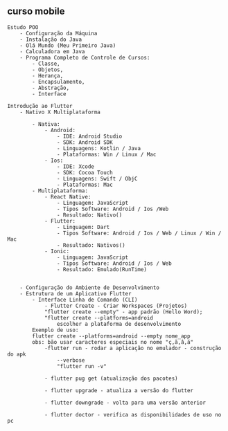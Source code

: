 ## curso mobile

    Estudo POO
        - Configuração da Máquina
        - Instalação do Java
        - Olá Mundo (Meu Primeiro Java)
        - Calculadora em Java
        - Programa Completo de Controle de Cursos:
            - Classe,
            - Objetos,
            - Herança,
            - Encapsulamento,
            - Abstração,
            - Interface

    Introdução ao Flutter
        - Nativo X Multiplataforma

            - Nativa:
                - Android:
                    - IDE: Android Studio
                    - SDK: Android SDK
                    - Linguagens: Kotlin / Java
                    - Plataformas: Win / Linux / Mac
                - Ios:
                    - IDE: Xcode
                    - SDK: Cocoa Touch
                    - Linguagens: Swift / ObjC
                    - Plataformas: Mac
            - Multiplataforma:
                - React Native:
                    - Linguagem: JavaScript
                    - Tipos Software: Android / Ios /Web
                    - Resultado: Nativo()
                - Flutter:
                    - Linguagem: Dart
                    - Tipos Software: Android / Ios / Web / Linux / Win / Mac
                    - Resultado: Nativos()
                - Ionic:
                    - Linguagem: JavaScript
                    - Tipos Software: Android / Ios / Web
                    - Resultado: Emulado(RunTime)

                    
        - Configuração do Ambiente de Desenvolvimento
        - Estrutura de um Aplicativo Flutter
            - Interface Linha de Comando (CLI)
                - Flutter Create - Criar Workspaces (Projetos)
                "flutter create --empty" - app padrão (Hello Word);
                "flutter create --platforms=android
                    escolher a plataforma de desenvolvimento
            Exemplo de uso:
            flutter create --platforms=android --empty nome_app
            obs: bão usar caracteres especiais no nome "ç,ã,â,á"
                -flutter run - rodar a aplicação no emulador - construção do apk
                    --verbose
                    "flutter run -v"

                - flutter pug get (atualização dos pacotes)

                - flutter upgrade - atualiza a versão do flutter

                - flutter downgrade - volta para uma versão anterior

                - flutter doctor - verifica as disponibilidades de uso no pc 


                